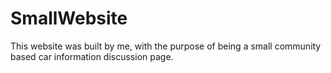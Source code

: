 # SmallWebsite
This website was built by me, with the purpose of being a small community based car information discussion page.
